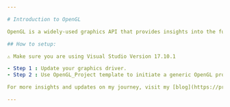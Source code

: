 ```yaml
---

# Introduction to OpenGL

OpenGL is a widely-used graphics API that provides insights into the fundamentals of computer graphics. This project serves as both a learning journey and documentation of my progress as I learn the basics of computer graphics.

## How to setup:

⚠️ Make sure you are using Visual Studio Version 17.10.1

- Step 1 : Update your graphics driver.
- Step 2 : Use OpenGL_Project template to initiate a generic OpenGL project

For more insights and updates on my journey, visit my [blog](https://pratyushblogs.hashnode.dev/).

---
```

